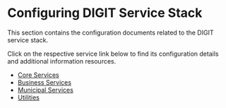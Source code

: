 # Configuring DIGIT Service Stack

This section contains the configuration documents related to the DIGIT service stack.

Click on the respective service link below to find its configuration details and additional information resources.

* [Core Services](core-services/)
* [Business Services](business-services/)
* [Municipal Services](municipal-services.md)
* [Utilities](utilities.md)

